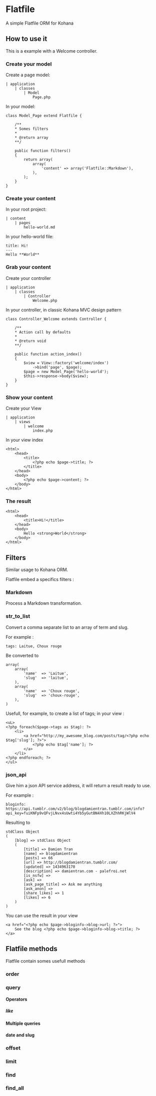 # Flatfile

A simple Flatfile ORM for Kohana

## How to use it

This is a example with a Welcome controller.

### Create your model

Create a page model:

	| application
		| classes
			| Model
				Page.php

In your model:

	class Model_Page extend Flatfile {
		
		/**
		* Somes filters
		*
		* @return array
		**/

		public function filters()
		{
			return array(
				array(
					'content' => array('Flatfile::Markdown'),
				),
			);
		}
	}

### Create your content

In your root project:

	| content
		| pages
			hello-world.md

In your hello-world file:

	title: Hi!
	---
	Hello **World**

### Grab your content
Create your controller

	| application
		| classes
			| Controller
				Welcome.php

In your controller, in classic Kohana MVC design pattern
	
	class Controller_Welcome extends Controller {
		
		/**
		* Action call by defaults
		*
		* @return void
		**/
		
		public function action_index()
		{
			$view = View::factory('welcome/index')
				->bind('page', $page);
			$page = new Model_Page('hello-world');
			$this->response->body($view);
		}
	}


### Show your content

Create your View

	| application 
		| views
			| welcome
				index.php

In your view index

	<html>
		<head>
			<title>
				<?php echo $page->title; ?>
			</title>
		</head>
		<body>
			<?php echo $page->content; ?>
		</body>
	</html>

### The result

	<html>
		<head>
			<title>Hi!</title>
		</head>
		<body>
			Hello <strong>World</strong>	
		</body>
	</html>

## Filters

Similar usage to Kohana ORM.  

Flatfile embed a specifics filters : 

### Markdown
Process a Markdown transformation.

### str_to_list
Convert a comma separate list to an array of term and slug.

For example :

	tags: Laitue, Choux rouge

Be converted to 

	array(
		array(
			'name'	=> 'Laitue',
			'slug'	=> 'laitue',
		),
		array(
			'name'	=> 'Choux rouge',
			'slug'	=> 'choux-rouge',
		),
	)

Usefull, for example, to create a list of tags; in your view : 

	<uL>
	<?php foreach($page->tags as $tag): ?>
		<li>
			<a href="http://my_awesome_blog.com/posts/tag/<?php echo $tag['slug']; ?>">
				<?php echo $tag['name']; ?>
			</a>
		</li>
	<?php endforeach; ?>
	</ul>

### json_api
Give him a json API service address, it will return a result ready to use.

For example : 

	bloginfo: https://api.tumblr.com/v2/blog/blogdamientran.tumblr.com/info?api_key=fuiKNFp9vQFvjLNvx4sUwti4Yb5yGutBN4Xh10LXZhhRKjWlV4

Resulting to 

	stdClass Object
	(
		[blog] => stdClass Object
		(
			[title] => Damien Tran
			[name] => blogdamientran
			[posts] => 66
			[url] => http://blogdamientran.tumblr.com/
			[updated] => 1434963170
			[description] => damientran.com - palefroi.net
			[is_nsfw] => 
			[ask] => 
			[ask_page_title] => Ask me anything
			[ask_anon] => 
			[share_likes] => 1
			[likes] => 6
		)
	)

You can use the result in your view

	<a href="<?php echo $page->bloginfo->blog->url; ?>">
		See the blog <?php echo $page->bloginfo->blog->title; ?>
	</a>

## Flatfile methods
Flatfile contain somes usefull methods

### order

### query
#### Operators
##### like
#### Multiple queries
#### date and slug



### offset

### limit

### find

### find_all
